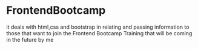 # FrontendBootcamp
it deals with html,css and bootstrap in relating and passing information to those that want to join the Frontend Bootcamp Training that will be coming in the future by me
